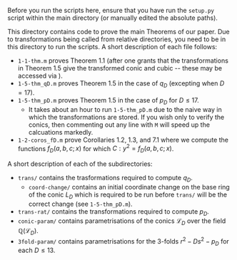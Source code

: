 Before you run the scripts here, ensure that you have run the `setup.py` script within the main directory (or manually edited the absolute paths). 

This directory contains code to prove the main Theorems of our paper. Due to transformations being called from relative directories, you need to be in this directory to run the scripts. A short description of each file follows:
  - `1-1-thm.m` proves Theorem 1.1 (after one grants that the transformations in Theorem 1.5 give the transformed conic and cubic -- these may be accessed via ). 
  - `1-5-thm_qD.m` proves Theorem 1.5 in the case of $q_D$ (excepting when $D = 17$).
  - `1-5-thm_pD.m` proves Theorem 1.5 in the case of $p_D$ for $D \leq 17$.
    - It takes about an hour to run `1-5-thm_pD.m` due to the naive way in which the transformations are stored. If you wish only to verify the conics, then commenting out any line with `M` will speed up the calcuations markedly.
  - `1-2-coros_fD.m` prove Corollaries 1.2, 1.3, and 7.1 where we compute the functions $f_D(a,b,c; x)$ for which $C : y^2 = f_D(a,b,c; x)$.

A short description of each of the subdirectories:
  - `trans/` contains the trasformations required to compute $q_D$.
    - `coord-change/` contains an initial coordinate change on the base ring of the conic $L_D$ which is required to be run before `trans/` will be the correct change (see `1-5-thm_pD.m`).
  - `trans-rat/` contains the transformations required to compute $p_D$.
  - `conic-param/` contains parametrisations of the conics $\mathcal{L}_D$ over the field $\mathbb{Q}(\mathscr{L}_D)$.
  - `3fold-param/` contains parametrisations for the 3-folds $r^2 - Ds^2 - p_D$ for each $D \leq 13$.
  